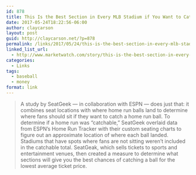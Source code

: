 ```yaml
---
id: 878
title: This Is the Best Section in Every MLB Stadium if You Want to Catch a Home Run Ball
date: 2017-05-24T18:22:56-06:00
author: claycarson
layout: post
guid: http://claycarson.net/?p=878
permalink: /links/2017/05/24/this-is-the-best-section-in-every-mlb-stadium-if-you-want-to-catch-a-home-run-ball/
linked_list_url:
  - http://www.marketwatch.com/story/this-is-the-best-section-in-every-mlb-stadium-to-catch-a-home-run-ball-2017-05-23
categories:
  - Links
tags:
  - baseball
  - money
format: link
---
```

<blockquote>A study by SeatGeek — in collaboration with ESPN — does just that: it combines seat locations with where home run balls land to determine where fans should sit if they want to catch a home run ball. To determine if a home run was “catchable,” SeatGeek overlaid data from ESPN’s Home Run Tracker with their custom seating charts to figure out an approximate location of where each ball landed. Stadiums that have spots where fans are not sitting weren’t included in the catchable total. SeatGeak, which sells tickets to sports and entertainment venues, then created a measure to determine what sections will give you the best chances of catching a ball for the lowest average ticket price.</blockquote>